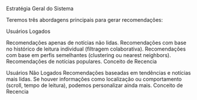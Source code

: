 Estratégia Geral do Sistema

Teremos três abordagens principais para gerar recomendações:

Usuários Logados

Recomendações apenas de notícias não lidas.
Recomendações com base no histórico de leitura individual (filtragem colaborativa).
Recomendações com base em perfis semelhantes (clustering ou nearest neighbors).
Recomendações de notícias populares.
Conceito de Recencia

Usuários Não Logados
Recomendações baseadas em tendências e notícias mais lidas.
Se houver informações como localização ou comportamento (scroll, tempo de leitura), podemos personalizar ainda mais.
Conceito de Recencia
